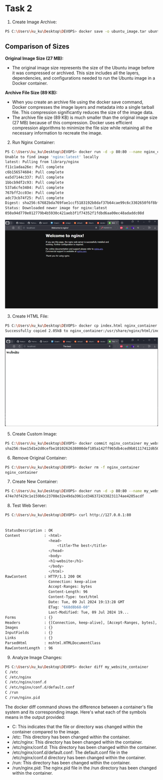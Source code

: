 # Task 2

1. Create Image Archive:
```bash
PS C:\Users\ku_ku\Desktop\DEVOPS> docker save -o ubuntu_image.tar ubuntu:latest
```
## Comparison of Sizes

**Original Image Size (27 MB):**
- The original image size represents the size of the Ubuntu image before it was compressed or archived. This size includes all the layers, dependencies, and configurations needed to run the Ubuntu image in a Docker container.

**Archive File Size (89 KB):**
- When you create an archive file using the docker save command, Docker compresses the image layers and metadata into a single tarball file. This compression significantly reduces the size of the image data.
- The archive file size (89 KB) is much smaller than the original image size (27 MB) because of this compression. Docker uses efficient compression algorithms to minimize the file size while retaining all the necessary information to recreate the image.

2. Run Nginx Container:
```bash
PS C:\Users\ku_ku\Desktop\DEVOPS> docker run -d -p 80:80 --name nginx_container nginx
Unable to find image 'nginx:latest' locally
latest: Pulling from library/nginx
f11c1adaa26e: Pull complete
c6b156574604: Pull complete
ea5d7144c337: Pull complete
1bbcb9df2c93: Pull complete
537a6cfe3404: Pull complete
767bff2cc03e: Pull complete
adc73cb74f25: Pull complete
Digest: sha256:67682bda769fae1ccf5183192b8daf37b64cae99c6c3302650f6f8bf5f0f95df
Status: Downloaded newer image for nginx:latest
050a94d770e012779b4b5930c421aeb3f1f74352f1fdbd6aa00ec48adaddc08d

```
![img.png](nginx.png)

3. Create HTML File:
```bash
PS C:\Users\ku_ku\Desktop\DEVOPS> docker cp index.html nginx_container:/usr/share/nginx/html/index.html
Successfully copied 2.05kB to nginx_container:/usr/share/nginx/html/index.html
```
![img.png](html.png)

5. Create Custom Image:
```bash
PS C:\Users\ku_ku\Desktop\DEVOPS> docker commit nginx_container my_website:latest
sha256:9ae15d1e2d0cefbe1010262638000def105a142ff965db4ced9b01117412d650
```

6. Remove Original Container:
```bash
PS C:\Users\ku_ku\Desktop\DEVOPS> docker rm -f nginx_container
nginx_container
```

7. Create New Container:
```bash
PS C:\Users\ku_ku\Desktop\DEVOPS> docker run -d -p 80:80 --name my_website_container my_website:latest
474e7df429c1e159b6c23708e32e49da3961cd3463724338231174ae4205acdf
```

8. Test Web Server:
```bash
PS C:\Users\ku_ku\Desktop\DEVOPS> curl http://127.0.0.1:80

                                                                                                                                                                                                                                                                                       StatusCode        : 200                                                                                                                                                                                                                                                                
StatusDescription : OK                                                                                                                                                                                                                                                                 
Content           : <html>                                                                                                                                                                                                                                                             
                    <head>
                        <title>The best</title>
                    </head>
                    <body>
                    <h1>website</h1>
                    </body>
                    </html>
RawContent        : HTTP/1.1 200 OK
                    Connection: keep-alive
                    Accept-Ranges: bytes
                    Content-Length: 96
                    Content-Type: text/html
                    Date: Tue, 09 Jul 2024 19:13:28 GMT
                    ETag: "668d8b68-60"
                    Last-Modified: Tue, 09 Jul 2024 19...
Forms             : {}
Headers           : {[Connection, keep-alive], [Accept-Ranges, bytes], [Content-Length, 96], [Content-Type, text/html]...}
Images            : {}
InputFields       : {}
Links             : {}
ParsedHtml        : mshtml.HTMLDocumentClass
RawContentLength  : 96

```

9. Analyze Image Changes:
```bash
PS C:\Users\ku_ku\Desktop\DEVOPS> docker diff my_website_container
C /etc
C /etc/nginx
C /etc/nginx/conf.d
C /etc/nginx/conf.d/default.conf
C /run
C /run/nginx.pid
```

The docker diff command shows the difference between a container's file system and its corresponding image. Here's what each of the symbols means in the output provided:

- C: This indicates that the file or directory was changed within the container compared to the image.
- /etc: This directory has been changed within the container.
- /etc/nginx: This directory has been changed within the container.
- /etc/nginx/conf.d: This directory has been changed within the container.
- /etc/nginx/conf.d/default.conf: The default.conf file in the /etc/nginx/conf.d directory has been changed within the container.
- /run: This directory has been changed within the container.
- /run/nginx.pid: The nginx.pid file in the /run directory has been changed within the container.